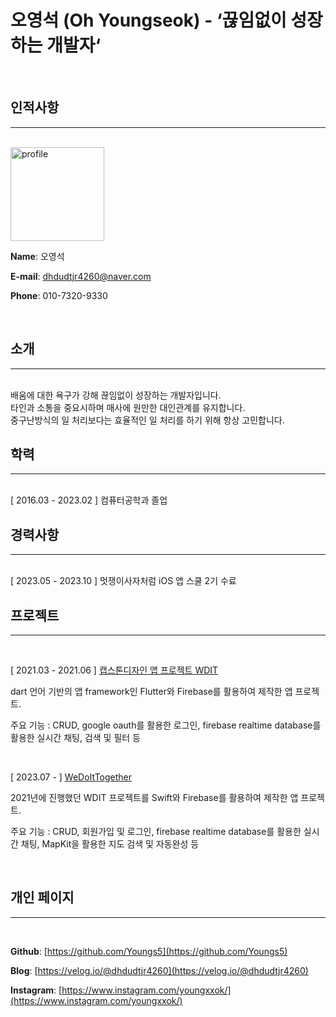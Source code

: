# 오영석 (Oh Youngseok) - ‘끊임없이 성장하는 개발자‘


<br>

## 인적사항
---
<br>

<img src="https://avatars.githubusercontent.com/u/82360640?v=4" alt="profile" width="150" height="150">

****Name****: 오영석

****E-mail****: dhdudtjr4260@naver.com

****Phone****: 010-7320-9330


<br>

## 소개
---
<br>
배움에 대한 욕구가 강해 끊임없이 성장하는 개발자입니다.
<br>
타인과 소통을 중요시하며 매사에 원만한 대인관계를 유지합니다.
<br>
중구난방식의 일 처리보다는 효율적인 일 처리를 하기 위해 항상 고민합니다.

<br>

##  학력
---
<br>
[ 2016.03 - 2023.02 ] 컴퓨터공학과 졸업


<br>

##  경력사항
---
<br>
[ 2023.05 - 2023.10 ] 멋쟁이사자처럼 iOS 앱 스쿨 2기 수료


<br>

## 프로젝트
---
<br>

[ 2021.03 - 2021.06 ] [캡스톤디자인 앱 프로젝트 WDIT](https://github.com/Youngs5/ProjectWdit)

dart 언어 기반의 앱 framework인 Flutter와 Firebase를 활용하여 제작한 앱 프로젝트.

주요 기능 : CRUD, google oauth를 활용한 로그인, firebase realtime database를 활용한 실시간 채팅, 검색 및 필터 등

<br>

[ 2023.07 - ] [WeDoItTogether](https://github.com/Youngs5/WeDoItTogether)

2021년에 진행했던 WDIT 프로젝트를 Swift와 Firebase를 활용하여 제작한 앱 프로젝트.

주요 기능 : CRUD, 회원가입 및 로그인, firebase realtime database를 활용한 실시간 채팅, MapKit을 활용한 지도 검색 및 자동완성 등

<br>

## 개인 페이지     
---
<br>

****Github****: [https://github.com/Youngs5](https://github.com/Youngs5)

****Blog****: [https://velog.io/@dhdudtjr4260](https://velog.io/@dhdudtjr4260)

****Instagram****: [https://www.instagram.com/youngxxok/](https://www.instagram.com/youngxxok/)